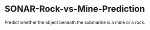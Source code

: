 # SONAR-Rock-vs-Mine-Prediction
Predict whether the object beneath the submarine is a mine or a rock.

